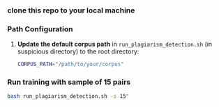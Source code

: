### clone this repo to your local machine

### Path Configuration
1. **Update the default corpus path** in `run_plagiarism_detection.sh` (in suspicious directory) to the root directory:
   ```bash
   CORPUS_PATH="/path/to/your/corpus"


### Run training with sample of 15 pairs
   ```bash
   bash run_plagiarism_detection.sh -s 15"
